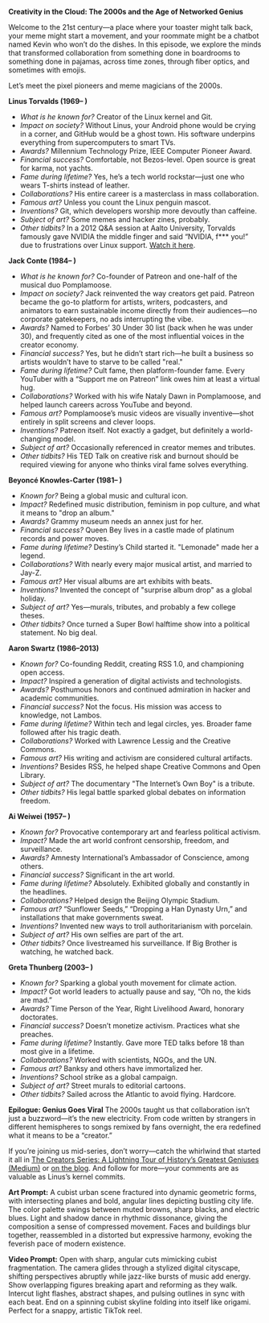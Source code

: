 **Creativity in the Cloud: The 2000s and the Age of Networked Genius**

Welcome to the 21st century—a place where your toaster might talk back, your meme might start a movement, and your roommate might be a chatbot named Kevin who won’t do the dishes. In this episode, we explore the minds that transformed collaboration from something done in boardrooms to something done in pajamas, across time zones, through fiber optics, and sometimes with emojis.

Let’s meet the pixel pioneers and meme magicians of the 2000s.

**Linus Torvalds (1969– )**

* *What is he known for?* Creator of the Linux kernel and Git.
* *Impact on society?* Without Linus, your Android phone would be crying in a corner, and GitHub would be a ghost town. His software underpins everything from supercomputers to smart TVs.
* *Awards?* Millennium Technology Prize, IEEE Computer Pioneer Award.
* *Financial success?* Comfortable, not Bezos-level. Open source is great for karma, not yachts.
* *Fame during lifetime?* Yes, he’s a tech world rockstar—just one who wears T-shirts instead of leather.
* *Collaborations?* His entire career is a masterclass in mass collaboration.
* *Famous art?* Unless you count the Linux penguin mascot.
* *Inventions?* Git, which developers worship more devoutly than caffeine.
* *Subject of art?* Some memes and hacker zines, probably.
* *Other tidbits?* In a 2012 Q\&A session at Aalto University, Torvalds famously gave NVIDIA the middle finger and said “NVIDIA, f\*\*\* you!” due to frustrations over Linux support. [Watch it here](https://www.youtube.com/watch?v=tQIdxbWhHSM).

**Jack Conte (1984– )**

* *What is he known for?* Co-founder of Patreon and one-half of the musical duo Pomplamoose.
* *Impact on society?* Jack reinvented the way creators get paid. Patreon became the go-to platform for artists, writers, podcasters, and animators to earn sustainable income directly from their audiences—no corporate gatekeepers, no ads interrupting the vibe.
* *Awards?* Named to Forbes’ 30 Under 30 list (back when he was under 30), and frequently cited as one of the most influential voices in the creator economy.
* *Financial success?* Yes, but he didn’t start rich—he built a business so artists wouldn’t have to starve to be called "real."
* *Fame during lifetime?* Cult fame, then platform-founder fame. Every YouTuber with a “Support me on Patreon” link owes him at least a virtual hug.
* *Collaborations?* Worked with his wife Nataly Dawn in Pomplamoose, and helped launch careers across YouTube and beyond.
* *Famous art?* Pomplamoose’s music videos are visually inventive—shot entirely in split screens and clever loops.
* *Inventions?* Patreon itself. Not exactly a gadget, but definitely a world-changing model.
* *Subject of art?* Occasionally referenced in creator memes and tributes.
* *Other tidbits?* His TED Talk on creative risk and burnout should be required viewing for anyone who thinks viral fame solves everything.

**Beyoncé Knowles-Carter (1981– )**

* *Known for?* Being a global music and cultural icon.
* *Impact?* Redefined music distribution, feminism in pop culture, and what it means to "drop an album."
* *Awards?* Grammy museum needs an annex just for her.
* *Financial success?* Queen Bey lives in a castle made of platinum records and power moves.
* *Fame during lifetime?* Destiny’s Child started it. "Lemonade" made her a legend.
* *Collaborations?* With nearly every major musical artist, and married to Jay-Z.
* *Famous art?* Her visual albums are art exhibits with beats.
* *Inventions?* Invented the concept of "surprise album drop" as a global holiday.
* *Subject of art?* Yes—murals, tributes, and probably a few college theses.
* *Other tidbits?* Once turned a Super Bowl halftime show into a political statement. No big deal.

**Aaron Swartz (1986–2013)**

* *Known for?* Co-founding Reddit, creating RSS 1.0, and championing open access.
* *Impact?* Inspired a generation of digital activists and technologists.
* *Awards?* Posthumous honors and continued admiration in hacker and academic communities.
* *Financial success?* Not the focus. His mission was access to knowledge, not Lambos.
* *Fame during lifetime?* Within tech and legal circles, yes. Broader fame followed after his tragic death.
* *Collaborations?* Worked with Lawrence Lessig and the Creative Commons.
* *Famous art?* His writing and activism are considered cultural artifacts.
* *Inventions?* Besides RSS, he helped shape Creative Commons and Open Library.
* *Subject of art?* The documentary "The Internet’s Own Boy" is a tribute.
* *Other tidbits?* His legal battle sparked global debates on information freedom.

**Ai Weiwei (1957– )**

* *Known for?* Provocative contemporary art and fearless political activism.
* *Impact?* Made the art world confront censorship, freedom, and surveillance.
* *Awards?* Amnesty International’s Ambassador of Conscience, among others.
* *Financial success?* Significant in the art world.
* *Fame during lifetime?* Absolutely. Exhibited globally and constantly in the headlines.
* *Collaborations?* Helped design the Beijing Olympic Stadium.
* *Famous art?* “Sunflower Seeds,” “Dropping a Han Dynasty Urn,” and installations that make governments sweat.
* *Inventions?* Invented new ways to troll authoritarianism with porcelain.
* *Subject of art?* His own selfies are part of the art.
* *Other tidbits?* Once livestreamed his surveillance. If Big Brother is watching, he watched back.

**Greta Thunberg (2003– )**

* *Known for?* Sparking a global youth movement for climate action.
* *Impact?* Got world leaders to actually pause and say, “Oh no, the kids are mad.”
* *Awards?* Time Person of the Year, Right Livelihood Award, honorary doctorates.
* *Financial success?* Doesn’t monetize activism. Practices what she preaches.
* *Fame during lifetime?* Instantly. Gave more TED talks before 18 than most give in a lifetime.
* *Collaborations?* Worked with scientists, NGOs, and the UN.
* *Famous art?* Banksy and others have immortalized her.
* *Inventions?* School strike as a global campaign.
* *Subject of art?* Street murals to editorial cartoons.
* *Other tidbits?* Sailed across the Atlantic to avoid flying. Hardcore.

**Epilogue: Genius Goes Viral**
The 2000s taught us that collaboration isn’t just a buzzword—it’s the new electricity. From code written by strangers in different hemispheres to songs remixed by fans overnight, the era redefined what it means to be a “creator.”

If you’re joining us mid-series, don’t worry—catch the whirlwind that started it all in [The Creators Series: A Lightning Tour of History’s Greatest Geniuses (Medium)](https://medium.com/@DaveLumAI/the-creators-series-a-lightning-tour-of-historys-greatest-geniuses-317d81bc5532) or [on the blog](https://blog.lumaiere.com/the-creators-series-a-lightning-tour-of-historys-greatest-geniuses/). And follow for more—your comments are as valuable as Linus’s kernel commits.

**Art Prompt:**
A cubist urban scene fractured into dynamic geometric forms, with intersecting planes and bold, angular lines depicting bustling city life. The color palette swings between muted browns, sharp blacks, and electric blues. Light and shadow dance in rhythmic dissonance, giving the composition a sense of compressed movement. Faces and buildings blur together, reassembled in a distorted but expressive harmony, evoking the feverish pace of modern existence.

**Video Prompt:**
Open with sharp, angular cuts mimicking cubist fragmentation. The camera glides through a stylized digital cityscape, shifting perspectives abruptly while jazz-like bursts of music add energy. Show overlapping figures breaking apart and reforming as they walk. Intercut light flashes, abstract shapes, and pulsing outlines in sync with each beat. End on a spinning cubist skyline folding into itself like origami. Perfect for a snappy, artistic TikTok reel.
